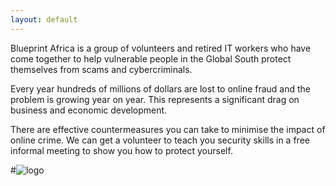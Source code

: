 ```yaml
---
layout: default
---
```


Blueprint Africa is a group of volunteers and retired IT workers who have come together to help vulnerable people in the Global South protect themselves from scams and cybercriminals.

Every year hundreds of millions of dollars are lost to online fraud and the problem is growing year on year. This represents a significant drag on business and economic development. 

There are effective countermeasures you can take to minimise the impact of online crime. We can get a volunteer to teach you security skills in a free informal meeting to show you how to protect yourself.

#![logo](https://blueprintafrica.github.io/assets/blueprint.png)
